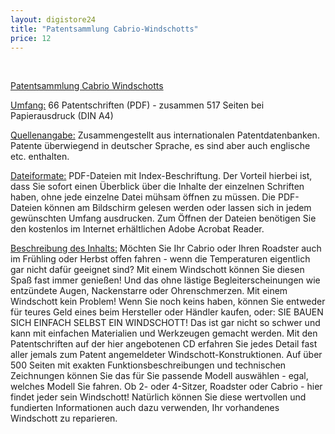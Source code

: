 ```yaml
---
layout: digistore24
title: "Patentsammlung Cabrio-Windschotts"
price: 12
---
```

<p>&#xA0;</p>
<p><u>Patentsammlung Cabrio Windschotts</u></p>
<p><u>Umfang:</u> 66 Patentschriften (PDF) - zusammen&#xA0;517 Seiten bei Papierausdruck (DIN A4)</p>
<p><u>Quellenangabe:</u> Zusammengestellt aus internationalen Patentdatenbanken. Patente &#xFC;berwiegend in deutscher Sprache, es sind aber auch englische etc. enthalten.</p>
<p><u>Dateiformate:</u> PDF-Dateien mit Index-Beschriftung. Der Vorteil hierbei ist, dass Sie sofort einen &#xDC;berblick &#xFC;ber die Inhalte der einzelnen&#xA0;Schriften haben, ohne jede einzelne Datei m&#xFC;hsam &#xF6;ffnen zu m&#xFC;ssen. Die PDF-Dateien k&#xF6;nnen am Bildschirm gelesen werden oder lassen sich in jedem gew&#xFC;nschten Umfang ausdrucken. Zum &#xD6;ffnen der Dateien ben&#xF6;tigen Sie den kostenlos im Internet erh&#xE4;ltlichen Adobe Acrobat Reader.</p>
<p><u>Beschreibung des Inhalts:</u> M&#xF6;chten Sie Ihr Cabrio oder Ihren Roadster auch im Fr&#xFC;hling oder Herbst offen fahren - wenn die Temperaturen eigentlich gar nicht daf&#xFC;r geeignet sind? Mit einem Windschott k&#xF6;nnen Sie diesen Spa&#xDF; fast immer genie&#xDF;en! Und das ohne l&#xE4;stige Begleiterscheinungen wie entz&#xFC;ndete Augen, Nackenstarre oder Ohrenschmerzen. Mit einem Windschott kein Problem! Wenn Sie noch keins haben, k&#xF6;nnen Sie entweder f&#xFC;r teures Geld eines beim Hersteller oder H&#xE4;ndler kaufen, oder: SIE BAUEN SICH EINFACH&#xA0;SELBST EIN WINDSCHOTT! Das ist gar nicht so schwer und kann mit einfachen Materialien und Werkzeugen gemacht werden. Mit den Patentschriften auf der hier angebotenen CD erfahren Sie jedes Detail fast aller&#xA0;jemals zum Patent angemeldeter Windschott-Konstruktionen. Auf &#xFC;ber 500 Seiten mit exakten Funktionsbeschreibungen und technischen Zeichnungen&#xA0;k&#xF6;nnen Sie das f&#xFC;r Sie passende Modell ausw&#xE4;hlen - egal, welches Modell Sie fahren. Ob 2- oder 4-Sitzer, Roadster oder Cabrio - hier findet jeder sein Windschott! Nat&#xFC;rlich k&#xF6;nnen Sie diese wertvollen und fundierten Informationen auch dazu verwenden, Ihr vorhandenes Windschott zu reparieren.&#xA0;</p>
<p>&#xA0;</p>